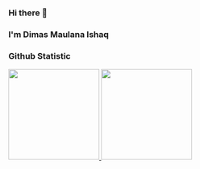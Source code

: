 ### Hi there 👋
### I'm Dimas Maulana Ishaq

<!--
**dimas-ishaq/dimas-ishaq** is a ✨ _special_ ✨ repository because its `README.md` (this file) appears on your GitHub profile.

Here are some ideas to get you started:

- 🔭 I’m currently working on FASTABIKA TRAVEL
- 🌱 I’m currently learning Cloud Computing
- 👯 I’m looking to collaborate on Cloud Computing
- 🤔 I’m looking for help with my study
- 💬 Ask me about ...
- 📫 How to reach me: ...
- 😄 Pronouns: ...
- ⚡ Fun fact: ...
-->

### Github Statistic
<p align="left">
<a href="https://github.com/dimas-ishaq">
  <img height="180em" src="https://github-readme-stats-eight-theta.vercel.app/api?username=dimas-ishaq&show_icons=true&theme=algolia&include_all_commits=true&count_private=true"/>
  <img height="180em" src="https://github-readme-stats-eight-theta.vercel.app/api/top-langs/?username=dimas-ishaq&layout=compact&langs_count=8&theme=algolia"/>
</a>
</p>
